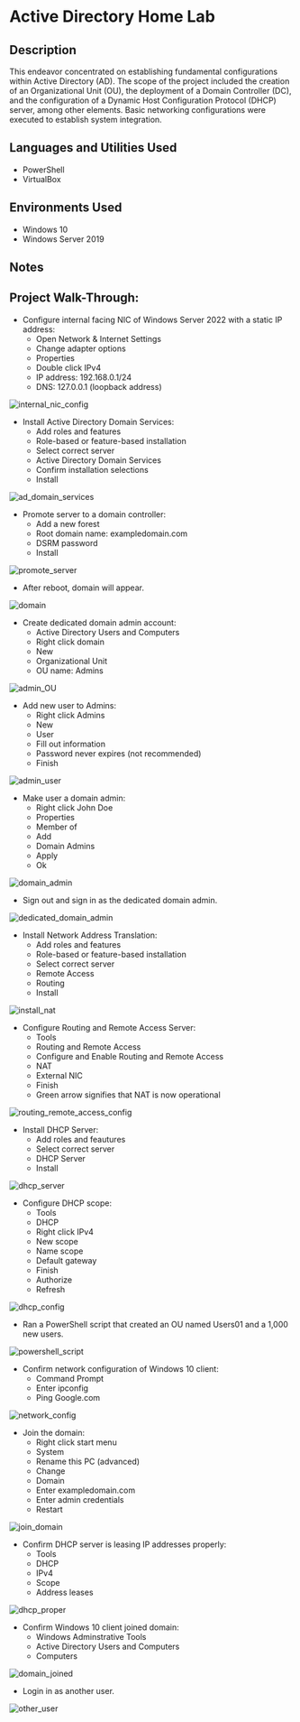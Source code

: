 # Active Directory Home Lab

## Description

This endeavor concentrated on establishing fundamental configurations within Active Directory (AD). The scope of the project included the creation of an Organizational Unit (OU), the deployment of a Domain Controller (DC), and the configuration of a Dynamic Host Configuration Protocol (DHCP) server, among other elements. Basic networking configurations were executed to establish system integration. 

## Languages and Utilities Used

- PowerShell
- VirtualBox

## Environments Used

- Windows 10 
- Windows Server 2019

## Notes



## Project Walk-Through:

- Configure internal facing NIC of Windows Server 2022 with a static IP address:
  - Open Network & Internet Settings
  - Change adapter options
  - Properties
  - Double click IPv4
  - IP address: 192.168.0.1/24
  - DNS: 127.0.0.1 (loopback address)

![internal_nic_config](https://github.com/CyberDefender369/Active-Directory-Home-Lab/assets/96165986/2e3fe872-0965-4a68-9aca-bca1446f35f6)


- Install Active Directory Domain Services:
  - Add roles and features
  - Role-based or feature-based installation
  - Select correct server
  - Active Directory Domain Services
  - Confirm installation selections
  - Install

![ad_domain_services](https://github.com/CyberDefender369/Active-Directory-Home-Lab/assets/96165986/192dc1cf-a88b-417b-88f7-f0187bd20bc7)


- Promote server to a domain controller:
  - Add a new forest
  - Root domain name: exampledomain.com
  - DSRM password
  - Install

![promote_server](https://github.com/CyberDefender369/Active-Directory-Home-Lab/assets/96165986/f57c391e-d281-4fd4-a8c5-7c23c03d9e3e)


- After reboot, domain will appear. 

![domain](https://github.com/CyberDefender369/Active-Directory-Home-Lab/assets/96165986/9404ce63-6084-40cc-9515-3aff97721908)


- Create dedicated domain admin account:
  - Active Directory Users and Computers
  - Right click domain
  - New
  - Organizational Unit
  - OU name: Admins

![admin_OU](https://github.com/CyberDefender369/Active-Directory-Home-Lab/assets/96165986/2a9ab315-200d-45a2-a07c-303d354ead06)


- Add  new user to Admins:
  - Right click Admins
  - New
  - User
  - Fill out information
  - Password never expires (not recommended)
  - Finish

![admin_user](https://github.com/CyberDefender369/Active-Directory-Home-Lab/assets/96165986/cc353d06-f651-4e87-9c58-aea2ddd94d29)


- Make user a domain admin:
  - Right click John Doe
  - Properties
  - Member of
  - Add
  - Domain Admins
  - Apply
  - Ok
 
![domain_admin](https://github.com/CyberDefender369/Active-Directory-Home-Lab/assets/96165986/837e898a-d530-43f2-91cd-3fcb577265b9)


- Sign out and sign in as the dedicated domain admin.

![dedicated_domain_admin](https://github.com/CyberDefender369/Active-Directory-Home-Lab/assets/96165986/7d4fc74d-1d03-4108-8c46-7df55d3fd7e1)


- Install Network Address Translation:
  - Add roles and features
  - Role-based or feature-based installation
  - Select correct server
  - Remote Access
  - Routing
  - Install

![install_nat](https://github.com/CyberDefender369/Active-Directory-Home-Lab/assets/96165986/635e6993-fc9b-4a41-a7ed-8d4e328cc8ab)


- Configure Routing and Remote Access Server:
  - Tools
  - Routing and Remote Access
  - Configure and Enable Routing and Remote Access
  - NAT
  - External NIC
  - Finish
  - Green arrow signifies that NAT is now operational

![routing_remote_access_config](https://github.com/CyberDefender369/Active-Directory-Home-Lab/assets/96165986/a3998a92-a948-47f6-af95-2b64b763740e)


- Install DHCP Server:
  - Add roles and feautures
  - Select correct server 
  - DHCP Server
  - Install

![dhcp_server](https://github.com/CyberDefender369/Active-Directory-Home-Lab/assets/96165986/a42f6bfe-7f9a-4f29-8cdd-287edeecc82b)


- Configure DHCP scope:
  - Tools
  - DHCP
  - Right click IPv4
  - New scope
  - Name scope
  - Default gateway
  - Finish
  - Authorize
  - Refresh
 
![dhcp_config](https://github.com/CyberDefender369/Active-Directory-Home-Lab/assets/96165986/129a3d55-818a-45ae-944a-959b25d050be)


- Ran a PowerShell script that created an OU named Users01 and a 1,000 new users.

![powershell_script](https://github.com/CyberDefender369/Active-Directory-Home-Lab/assets/96165986/31816c61-57ca-4a83-b508-4a42997fcca0)


- Confirm network configuration of Windows 10 client:
  - Command Prompt
  - Enter ipconfig 
  - Ping Google.com
    
![network_config](https://github.com/CyberDefender369/Active-Directory-Home-Lab/assets/96165986/8b5c63e0-567c-4a0b-9f90-eb38036b8f69)


- Join the domain:
  - Right click start menu
  - System
  - Rename this PC (advanced)
  - Change
  - Domain
  - Enter exampledomain.com
  - Enter admin credentials
  - Restart

![join_domain](https://github.com/CyberDefender369/Active-Directory-Home-Lab/assets/96165986/3efc5863-4c59-4e9f-bd88-3ee6e3bb217d)


- Confirm DHCP server is leasing IP addresses properly:
  - Tools
  - DHCP
  - IPv4
  - Scope
  - Address leases

![dhcp_proper](https://github.com/CyberDefender369/Active-Directory-Home-Lab/assets/96165986/5b39ded2-953b-4532-bc39-4bc33ed01875)


- Confirm Windows 10 client joined domain:
  - Windows Adminstrative Tools
  - Active Directory Users and Computers
  - Computers

![domain_joined](https://github.com/CyberDefender369/Active-Directory-Home-Lab/assets/96165986/d0a74baf-8162-4f18-9522-0ef1aacc2765)


- Login in as another user.

![other_user](https://github.com/CyberDefender369/Active-Directory-Home-Lab/assets/96165986/bb86efea-3e9b-44ba-9057-4be2084db477)

